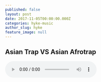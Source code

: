 ```yaml
---
published: false
layout: post
date: 2017-11-05T00:00:00.000Z
categories: hyke-music
author_slug: hyke
feature_image: null
---
```

## Asian Trap VS Asian Afrotrap

![asiantrap]({{site.url}}/{{site.baseurl}}img/asiantrap.mp3)